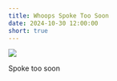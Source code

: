 ```yaml
---
title: Whoops Spoke Too Soon
date: 2024-10-30 12:00:00
short: true
---
```


![](whoopsSpokeTooSoon.jpg)

Spoke too soon
